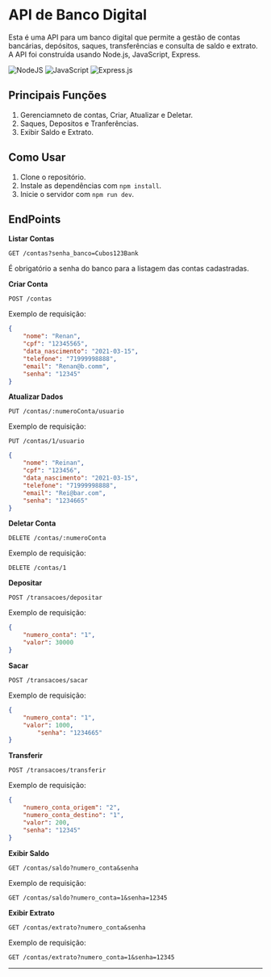 # API de Banco Digital

Esta é uma API para um banco digital que permite a gestão de contas bancárias, depósitos, saques, transferências e consulta de saldo e extrato. A API foi construída usando Node.js, JavaScript, Express.

![NodeJS](https://img.shields.io/badge/node.js-6DA55F?style=for-the-badge&logo=node.js&logoColor=white)
![JavaScript](https://img.shields.io/badge/javascript-%23323330.svg?style=for-the-badge&logo=javascript&logoColor=%23F7DF1E)
![Express.js](https://img.shields.io/badge/express.js-%23404d59.svg?style=for-the-badge&logo=express&logoColor=%2361DAFB)

## Principais Funções

1. Gerenciamneto de contas, Criar, Atualizar e Deletar.
2. Saques, Depositos e Tranferências.
3. Exibir Saldo e Extrato.


## Como Usar

1. Clone o repositório.
2. Instale as dependências com `npm install`.
5. Inicie o servidor com `npm run dev`.



## EndPoints


**Listar Contas**
```http
GET /contas?senha_banco=Cubos123Bank
```
É obrigatório a senha do banco para a listagem das contas cadastradas.


**Criar Conta**
```http
POST /contas
```
Exemplo de requisição:
```json
{
    "nome": "Renan",
    "cpf": "12345565",
    "data_nascimento": "2021-03-15",
    "telefone": "71999998888",
    "email": "Renan@b.comm",
    "senha": "12345"
}
```

**Atualizar Dados**
```http
PUT /contas/:numeroConta/usuario
```
Exemplo de requisição:
```http
PUT /contas/1/usuario
```
```json
{
    "nome": "Reinan",
    "cpf": "123456",
    "data_nascimento": "2021-03-15",
    "telefone": "71999998888",
    "email": "Rei@bar.com",
    "senha": "1234665"
}
```

**Deletar Conta**
```http
DELETE /contas/:numeroConta
```
Exemplo de requisição:
```http
DELETE /contas/1
```

**Depositar**
```http
POST /transacoes/depositar
```
Exemplo de requisição:
```json
{
	"numero_conta": "1",
	"valor": 30000
}
```
**Sacar**
```http
POST /transacoes/sacar
```
Exemplo de requisição:
```json
{
	"numero_conta": "1",
	"valor": 1000,
    	"senha": "1234665"
}
```
**Transferir**
```http
POST /transacoes/transferir
```
Exemplo de requisição:
```json
{
	"numero_conta_origem": "2",
	"numero_conta_destino": "1",
	"valor": 200,
	"senha": "12345"
}
```

**Exibir Saldo**
```http
GET /contas/saldo?numero_conta&senha
```
Exemplo de requisição:
```http
GET /contas/saldo?numero_conta=1&senha=12345
```
**Exibir Extrato**
```http
GET /contas/extrato?numero_conta&senha
```
Exemplo de requisição:
```http
GET /contas/extrato?numero_conta=1&senha=12345
```

---

